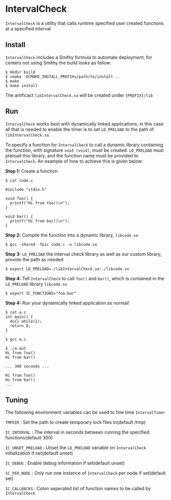 # IntervalCheck
`IntervalCheck` is a utility that calls runtime specified user created functions at a specified interval

## Install
`IntervalCheck` includes a Smithy formula to automate deployment, for centers not
using Smithy the build looks as follow:

```
$ mkdir build
$ cmake -DCMAKE_INSTALL_PREFIX=/path/to/install ..
$ make
$ make install
```

The artificact `libIntervalCheck.so` will be created under `{PREFIX}/lib`

## Run
`IntervalCheck` works best with dynamically linked applications, in this case all that is needed to enable the timer is to set `LD_PRELOAD` to the path of `libIntervalCheck.so`.

To specify a function for `IntervalCheck` to call a dynamic library containing the function, with signature `void (void)`, must be created. `LD_PRELOAD` must preload this library, and the function name must be provided to `IntervalCheck`. An example of how to achieve this is given below:


**Step 1:** Create a function

```
$ cat code.c

#include "stdio.h"

void foo() {
  printf("Hi from foo()\n");
}

void bar() {
  printf("Hi from bar()\n");
}
```

**Step 2:** Compile the function into a dynamic library, `libcode.so`

```
$ gcc -shared -fpic code.c -o libcode.so
```

**Step 3:** `LD_PRELOAD` the interval check library as well as our custom library, provide the path as needed

```
$ export LD_PRELOAD=./libIntervalCheck.so:./libcode.so
```

**Step 4:** Tell `IntervalCheck` to call `foo()` and `bar()`, which is contained in the `LD_PRELOAD` library `libcode.so`
```
$ export IC_FUNCTIONS="foo:bar"
```

**Step 4:** Run your dynamically linked application as normal!

```
$ cat a.c
int main() {
  do{} while(1);
  return 0;
}
```

```
$ gcc a.c
```

```
$ ./a.out
Hi from foo()
Hi from bar()

... 300 seconds ...

Hi from foo()
Hi from bar()
...

```

## Tuning
The following environment variables can be used to fine time `IntervalTimer` 

`TMPDIR`           : Set the path to create temporary lock files in(default /tmp)

`IC_INTERVAL`      : The interval in seconds between running the specified functions(default 300)

`IC_UNSET_PRELOAD` : Unset the `LD_PRELOAD` variable on `IntervalCheck` initialization if set(default unset)

`IC_DEBUG`         : Enable debug information if set(default unset)

`IC_PER_NODE`      : Only run one instance of `IntervalCheck` per node if set(default set)

`IC_CALLBACKS`     : Colon seperated list of function names to be called by `IntervalCheck`

